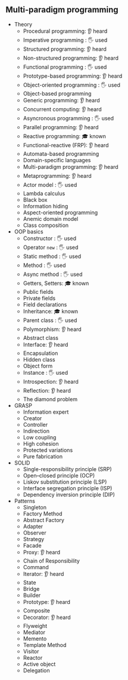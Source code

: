 ## Multi-paradigm programming

- Theory
  - Procedural programming: 👂 heard
  - Imperative programming \: 🖐️ used
  - Structured programming: 👂 heard
  - Non-structured programming: 👂 heard
  - Functional programming \: 🖐️ used
  - Prototype-based programming: 👂 heard
  - Object-oriented programming \: 🖐️ used
  - Object-based programming
  - Generic programming: 👂 heard
  - Concurrent computing: 👂 heard
  - Asyncronous programming \: 🖐️ used
  - Parallel programming: 👂 heard
  - Reactive programming: 🎓 known
  - Functional-reactive (FRP): 👂 heard
  - Automata-based programming
  - Domain-specific languages
  - Multi-paradigm programming: 👂 heard
  - Metaprogramming: 👂 heard
  - Actor model \: 🖐️ used
  - Lambda calculus
  - Black box
  - Information hiding
  - Aspect-oriented programming
  - Anemic domain model
  - Class composition
- OOP basics
  - Constructor \: 🖐️ used
  - Operator `new` \: 🖐️ used
  - Static method \: 🖐️ used
  - Method \: 🖐️ used
  - Async method \: 🖐️ used
  - Getters, Setters: 🎓 known
  - Public fields
  - Private fields
  - Field declarations
  - Inheritance: 🎓 known
  - Parent class \: 🖐️ used
  - Polymorphism: 👂 heard
  - Abstract class
  - Interface: 👂 heard
  - Encapsulation
  - Hidden class
  - Object form
  - Instance \: 🖐️ used
  - Introspection: 👂 heard
  - Reflection: 👂 heard
  - The diamond problem
- GRASP
  - Information expert
  - Creator
  - Controller
  - Indirection
  - Low coupling
  - High cohesion
  - Protected variations
  - Pure fabrication
- SOLID
  - Single-responsibility principle (SRP)
  - Open–closed principle (OCP)
  - Liskov substitution principle (LSP)
  - Interface segregation principle (ISP)
  - Dependency inversion principle (DIP)
- Patterns
  - Singleton
  - Factory Method
  - Abstract Factory
  - Adapter
  - Observer
  - Strategy
  - Facade
  - Proxy: 👂 heard
  - Chain of Responsibility
  - Command
  - Iterator: 👂 heard
  - State
  - Bridge
  - Builder
  - Prototype: 👂 heard
  - Composite
  - Decorator: 👂 heard
  - Flyweight
  - Mediator
  - Memento
  - Template Method
  - Visitor
  - Reactor
  - Active object
  - Delegation
